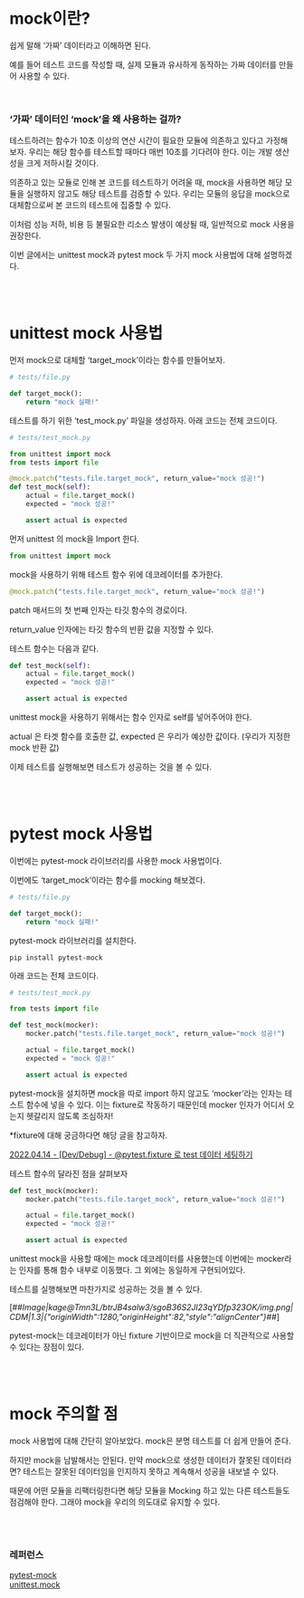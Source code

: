 # mock이란?

쉽게 말해 ‘가짜’ 데이터라고 이해하면 된다.

예를 들어 테스트 코드를 작성할 때, 실제 모듈과 유사하게 동작하는 가짜 데이터를 만들어 사용할 수 있다.

<br>

### ‘가짜’ 데이터인 ‘mock’을 왜 사용하는 걸까?

테스트하려는 함수가 10초 이상의 연산 시간이 필요한 모듈에 의존하고 있다고 가정해보자. 우리는 해당 함수를 테스트할 때마다 매번 10초를 기다려야 한다. 이는 개발 생산성을 크게 저하시킬 것이다.

의존하고 있는 모듈로 인해 본 코드를 테스트하기 어려울 때, mock을 사용하면 해당 모듈을 실행하지 않고도 해당 테스트를 검증할 수 있다. 우리는 모듈의 응답을 mock으로 대체함으로써 본 코드의 테스트에 집중할 수 있다. 

이처럼 성능 저하, 비용 등 불필요한 리소스 발생이 예상될 때, 일반적으로 mock 사용을 권장한다.

이번 글에서는 unittest mock과 pytest mock 두 가지 mock 사용법에 대해 설명하겠다.

<br><br>


# unittest mock 사용법

먼저 mock으로 대체할 ‘target\_mock’이라는 함수를 만들어보자.

```py
# tests/file.py

def target_mock():
    return "mock 실패!"
```

테스트를 하기 위한 ‘test\_mock.py’ 파일을 생성하자. 아래 코드는 전체 코드이다.

```py
# tests/test_mock.py

from unittest import mock
from tests import file

@mock.patch("tests.file.target_mock", return_value="mock 성공!")
def test_mock(self):
    actual = file.target_mock()
    expected = "mock 성공!"

    assert actual is expected
```

먼저 unittest 의 mock을 Import 한다.

```py
from unittest import mock
```

mock을 사용하기 위해 테스트 함수 위에 데코레이터를 추가한다.

```py
@mock.patch("tests.file.target_mock", return_value="mock 성공!")
```

patch 매서드의 첫 번째 인자는 타깃 함수의 경로이다.

return\_value 인자에는 타깃 함수의 반환 값을 지정할 수 있다.

테스트 함수는 다음과 같다.

```py
def test_mock(self):
    actual = file.target_mock()
    expected = "mock 성공!"

    assert actual is expected
```

unittest mock을 사용하기 위해서는 함수 인자로 self를 넣어주어야 한다.

actual 은 타겟 함수를 호출한 값, expected 은 우리가 예상한 값이다. (우리가 지정한 mock 반환 값)

이제 테스트를 실행해보면 테스트가 성공하는 것을 볼 수 있다.


<br><br>


# pytest mock 사용법

이번에는 pytest-mock 라이브러리를 사용한 mock 사용법이다.

이번에도 ‘target\_mock’이라는 함수를 mocking 해보겠다.

```py
# tests/file.py

def target_mock():
    return "mock 실패!"
```

pytest-mock 라이브러리를 설치한다.

```
pip install pytest-mock
```

아래 코드는 전체 코드이다.

```py
# tests/test_mock.py

from tests import file

def test_mock(mocker):
    mocker.patch("tests.file.target_mock", return_value="mock 성공!")

    actual = file.target_mock()
    expected = "mock 성공!"

    assert actual is expected
```

pytest-mock을 설치하면 mock을 따로 import 하지 않고도 ‘mocker’라는 인자는 테스트 함수에 넣을 수 있다. 이는 fixture로 작동하기 때문인데 mocker 인자가 어디서 오는지 헷갈리지 않도록 조심하자!

\*fixture에 대해 궁금하다면 해당 글을 참고하자.

[2022.04.14 - \[Dev/Debug\] - @pytest.fixture 로 test 데이터 세팅하기](https://daco2020.tistory.com/305)

테스트 함수의 달라진 점을 살펴보자

```py
def test_mock(mocker):
    mocker.patch("tests.file.target_mock", return_value="mock 성공!")

    actual = file.target_mock()
    expected = "mock 성공!"

    assert actual is expected
```

unittest mock을 사용할 때에는 mock 데코레이터를 사용했는데 이번에는 mocker라는 인자를 통해 함수 내부로 이동했다. 그 외에는 동일하게 구현되어있다. 

테스트를 실행해보면 마찬가지로 성공하는 것을 볼 수 있다.

[##_Image|kage@Tmn3L/btrJB4salw3/sgoB36S2Jl23qYDfp323OK/img.png|CDM|1.3|{"originWidth":1280,"originHeight":82,"style":"alignCenter"}_##]

pytest-mock는 데코레이터가 아닌 fixture 기반이므로 mock을 더 직관적으로 사용할 수 있다는 장점이 있다.

<br><br>

# mock 주의할 점

mock 사용법에 대해 간단히 알아보았다. mock은 분명 테스트를 더 쉽게 만들어 준다.

하지만 mock을 남발해서는 안된다. 만약 mock으로 생성한 데이터가 잘못된 데이터라면? 테스트는 잘못된 데이터임을 인지하지 못하고 계속해서 성공을 내보낼 수 있다.

때문에 어떤 모듈을 리팩터링한다면 해당 모듈을 Mocking 하고 있는 다른 테스트들도 점검해야 한다. 그래야 mock을 우리의 의도대로 유지할 수 있다.

<br><br>


### 레퍼런스

[pytest-mock](https://pypi.org/project/pytest-mock/) <br>
[unittest.mock](https://docs.python.org/3/library/unittest.mock.html)